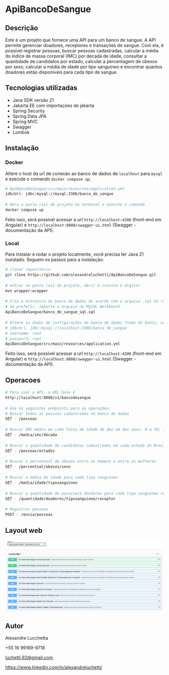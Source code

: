 # ApiBancoDeSangue



## Descrição
Este é um projeto que fornece uma API para um banco de sangue. A API permite gerenciar doadores, receptores e 
transações de sangue. Com ela, é possível registrar pessoas, buscar pessoas cadastradas, calcular a média do índice de 
massa corporal (IMC) por década de idade, consultar a quantidade de candidatos por estado, calcular a percentagem de 
obesos por sexo, calcular a média de idade por tipo sanguíneo e encontrar quantos doadores estão disponíveis para 
cada tipo de sangue.



## Tecnologias utilizadas
- Java SDK versão 21
- Jakarta EE com importações de jakarta
- Spring Security
- Spring Data JPA
- Spring MVC
- Swagger
- Lombok



## Instalação
### Docker

Altere o host da url de conexão ao banco de dados de `localhost` para `mysql` e execute o comando `docker compose up`;
```bash
# ApiBancoDeSangue/src/main/resources/application.yml 
jdbcUrl: jdbc:mysql://mysql:3306/banco_de_sangue

# Abra a pasta raiz do projeto no terminal e execute o comando
docker compose up
```
Feito isso, será possível acessar a url `http://localhost:4200` (front-end em Angular) e `http://localhost:8080/swagger-ui.html`
(Swagger - documentação da API).



### Local
Para instalar e rodar o projeto localmente, você precisa ter Java 21 instalado. Seguem os passos para a instalação:

```bash
# clonar repositório
git clone https://github.com/alexandreluchetti/ApiBancoDeSangue.git

# entrar na pasta raiz do projeto, abrir o concole e digitar
mvn wrapper:wrapper

# Crie a estrutura de banco de dados de acordo com o arquivo .sql na raiz do projeto
# Se preferir, importe o arquivo no MySQL Workbench
ApiBancoDeSangue/banco_de_sangue_sql.sql

# Altere os dados de configurações de banco de dados (nome do banco, usuario e senha) no arquivo application.yml
# jdbcUrl: jdbc:mysql://localhost:3306/banco_de_sangue
# username: root
# password: root
ApiBancoDeSangue/src/main/resources/application.yml
```
Feito isso, será possível acessar a url `http://localhost:4200` (front-end em Angular) e `http://localhost:8080/swagger-ui.html`
(Swagger - documentação da API).


## Operacoes
```bash
# Para usar a API, a URL base é
http://localhost:8080/v1/bancodesangue

# Use os seguintes endpoints para as operações:
# Buscar todas as pessoas cadastradas no banco de dados
GET - /pessoas

# Buscar IMC médio em cada faixa de idade de dez em dez anos: 0 a 10; 11 a 20; 21 a 30, etc.
GET - /media/imc/decada

# Buscar a quantidade de candidatos cadastrados em cada estado do Brasil
GET - /pessoas/estados

# Buscar o percentual de obesos entre os homens e entre as mulheres
GET - /percentual/obesos/sexo

# Buscar a média de idade para cada tipo sanguíneo
GET - /media/idade/tiposanguineo

# Buscar a quantidade de possíveis doadores para cada tipo sanguíneo receptor
GET - /quantidade/doadores/tiposanguineo/receptor

# Registrar pessoas
POST - /envia/pessoas
```


## Layout web
<img src="/assets/operacoes.png">


## Autor
Alexandre Lucchetta

+55 16 99169-9718

luchetti.92@gmail.com

https://www.linkedin.com/in/alexandreluchetti/
